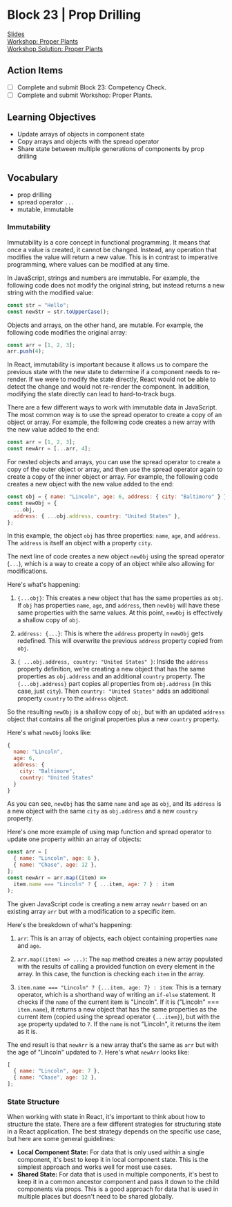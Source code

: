 # Block 23 | Prop Drilling

[Slides](https://docs.google.com/presentation/d/e/2PACX-1vRNyNeTpvWvNUZ8xhQJMkrqIWCp-ds-N9mY5LoY_zt1karGMbua0ww0lZcBjSqu8Sw9Wgay7Nqkpu3q/pub?start=false&loop=false&delayms=3000)\
[Workshop: Proper Plants](https://github.com/FullstackAcademy/Unit3.ProperPlants)\
[Workshop Solution: Proper Plants](https://github.com/FullstackAcademy/Unit3.ProperPlants.Solution)

## Action Items

- [ ] Complete and submit Block 23: Competency Check.
- [ ] Complete and submit Workshop: Proper Plants.

## Learning Objectives

- Update arrays of objects in component state
- Copy arrays and objects with the spread operator
- Share state between multiple generations of components by prop drilling

## Vocabulary

- prop drilling
- spread operator `...`
- mutable, immutable

### Immutability

Immutability is a core concept in functional programming. It means that once a value is created, it cannot be changed. Instead, any operation that modifies the value will return a new value. This is in contrast to imperative programming, where values can be modified at any time.

In JavaScript, strings and numbers are immutable. For example, the following code does not modify the original string, but instead returns a new string with the modified value:

```js
const str = "Hello";
const newStr = str.toUpperCase();
```

Objects and arrays, on the other hand, are mutable. For example, the following code modifies the original array:

```js
const arr = [1, 2, 3];
arr.push(4);
```

In React, immutability is important because it allows us to compare the previous state with the new state to determine if a component needs to re-render. If we were to modify the state directly, React would not be able to detect the change and would not re-render the component. In addition, modifying the state directly can lead to hard-to-track bugs.

There are a few different ways to work with immutable data in JavaScript. The most common way is to use the spread operator to create a copy of an object or array. For example, the following code creates a new array with the new value added to the end:

```js
const arr = [1, 2, 3];
const newArr = [...arr, 4];
```

For nested objects and arrays, you can use the spread operator to create a copy of the outer object or array, and then use the spread operator again to create a copy of the inner object or array. For example, the following code creates a new object with the new value added to the end:

```js
const obj = { name: "Lincoln", age: 6, address: { city: "Baltimore" } };
const newObj = {
  ...obj,
  address: { ...obj.address, country: "United States" },
};
```

In this example, the object `obj` has three properties: `name`, `age`, and `address`. The `address` is itself an object with a property `city`.

The next line of code creates a new object `newObj` using the spread operator (`...`), which is a way to create a copy of an object while also allowing for modifications.

Here's what's happening:

1. `{...obj}`: This creates a new object that has the same properties as `obj`. If `obj` has properties `name`, `age`, and `address`, then `newObj` will have these same properties with the same values. At this point, `newObj` is effectively a shallow copy of `obj`.

2. `address: {...}`: This is where the `address` property in `newObj` gets redefined. This will overwrite the previous `address` property copied from `obj`.

3. `{ ...obj.address, country: "United States" }`: Inside the `address` property definition, we're creating a new object that has the same properties as `obj.address` and an additional `country` property. The `{...obj.address}` part copies all properties from `obj.address` (in this case, just `city`). Then `country: "United States"` adds an additional property `country` to the `address` object.

So the resulting `newObj` is a shallow copy of `obj`, but with an updated `address` object that contains all the original properties plus a new `country` property.

Here's what `newObj` looks like:

```javascript
{
  name: "Lincoln",
  age: 6,
  address: {
    city: "Baltimore",
    country: "United States"
  }
}
```

As you can see, `newObj` has the same `name` and `age` as `obj`, and its `address` is a new object with the same `city` as `obj.address` and a new `country` property.

Here's one more example of using map function and spread operator to update one property within an array of objects:

```js
const arr = [
  { name: "Lincoln", age: 6 },
  { name: "Chase", age: 12 },
];
const newArr = arr.map((item) =>
  item.name === "Lincoln" ? { ...item, age: 7 } : item
);
```

The given JavaScript code is creating a new array `newArr` based on an existing array `arr` but with a modification to a specific item.

Here's the breakdown of what's happening:

1. `arr`: This is an array of objects, each object containing properties `name` and `age`.

2. `arr.map((item) => ...)`: The `map` method creates a new array populated with the results of calling a provided function on every element in the array. In this case, the function is checking each `item` in the array.

3. `item.name === "Lincoln" ? {...item, age: 7} : item`: This is a ternary operator, which is a shorthand way of writing an `if-else` statement. It checks if the `name` of the current item is "Lincoln". If it is ("Lincoln" === `item.name`), it returns a new object that has the same properties as the current item (copied using the spread operator `{...item}`), but with the `age` property updated to `7`. If the `name` is not "Lincoln", it returns the item as it is.

The end result is that `newArr` is a new array that's the same as `arr` but with the age of "Lincoln" updated to `7`. Here's what `newArr` looks like:

```js
[
  { name: "Lincoln", age: 7 },
  { name: "Chase", age: 12 },
];
```

### State Structure

When working with state in React, it's important to think about how to structure the state. There are a few different strategies for structuring state in a React application. The best strategy depends on the specific use case, but here are some general guidelines:

- **Local Component State:** For data that is only used within a single component, it's best to keep it in local component state. This is the simplest approach and works well for most use cases.
- **Shared State:** For data that is used in multiple components, it's best to keep it in a common ancestor component and pass it down to the child components via props. This is a good approach for data that is used in multiple places but doesn't need to be shared globally.
